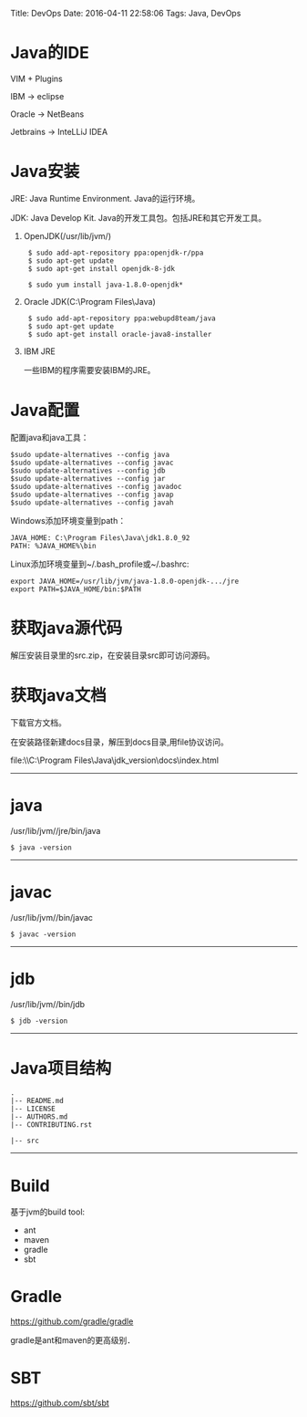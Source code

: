 Title: DevOps
Date: 2016-04-11 22:58:06
Tags: Java, DevOps



# Java的IDE

VIM + Plugins

IBM -> eclipse

Oracle -> NetBeans

Jetbrains -> InteLLiJ IDEA

# Java安装

JRE: Java Runtime Environment. Java的运行环境。

JDK: Java Develop Kit. Java的开发工具包。包括JRE和其它开发工具。

1. OpenJDK(/usr/lib/jvm/)

        $ sudo add-apt-repository ppa:openjdk-r/ppa
        $ sudo apt-get update
        $ sudo apt-get install openjdk-8-jdk

        $ sudo yum install java-1.8.0-openjdk*

2. Oracle JDK(C:\Program Files\Java\)

        $ sudo add-apt-repository ppa:webupd8team/java
        $ sudo apt-get update
        $ sudo apt-get install oracle-java8-installer

3. IBM JRE

    一些IBM的程序需要安装IBM的JRE。

# Java配置

配置java和java工具：

    $sudo update-alternatives --config java
    $sudo update-alternatives --config javac
    $sudo update-alternatives --config jdb
    $sudo update-alternatives --config jar
    $sudo update-alternatives --config javadoc
    $sudo update-alternatives --config javap
    $sudo update-alternatives --config javah

Windows添加环境变量到path：

    JAVA_HOME: C:\Program Files\Java\jdk1.8.0_92
    PATH: %JAVA_HOME%\bin

Linux添加环境变量到~/.bash_profile或~/.bashrc:

    export JAVA_HOME=/usr/lib/jvm/java-1.8.0-openjdk-.../jre
    export PATH=$JAVA_HOME/bin:$PATH

# 获取java源代码

解压安装目录里的src.zip，在安装目录src即可访问源码。

# 获取java文档

下载官方文档。

在安装路径新建docs目录，解压到docs目录,用file协议访问。

file:\\\C:\Program Files\Java\jdk_version\docs\index.html

***

# java

/usr/lib/jvm/<java-version>/jre/bin/java

    $ java -version

***

# javac

/usr/lib/jvm/<java-version>/bin/javac

    $ javac -version

***

# jdb

/usr/lib/jvm/<java-version>/bin/jdb

    $ jdb -version

***
# Java项目结构

    .
    |-- README.md
    |-- LICENSE
    |-- AUTHORS.md
    |-- CONTRIBUTING.rst

    |-- src

***

# Build

基于jvm的build tool:

* ant
* maven
* gradle
* sbt

# Gradle

<https://github.com/gradle/gradle>

gradle是ant和maven的更高级别．

# SBT

<https://github.com/sbt/sbt>
